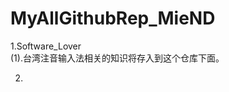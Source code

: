 # MyAllGithubRep_MieND


1.Software_Lover                          
           (1).台湾注音输入法相关的知识将存入到这个仓库下面。

2.
